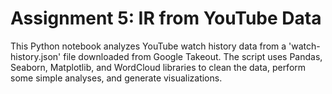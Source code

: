 # Assignment 5: IR from YouTube Data

This Python notebook analyzes YouTube watch history data from a 'watch-history.json' file downloaded from Google Takeout. The script uses Pandas, Seaborn, Matplotlib, and WordCloud libraries to clean the data, perform some simple analyses, and generate visualizations. 
